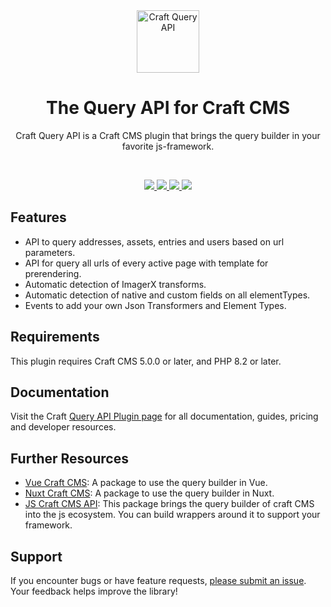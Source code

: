 <div align="center">
	<a href="https://packagist.org/packages/samuelreichor/craft-query-api"  align="center">
      <img src="https://online-images-sr.netlify.app/assets/craft-query-api.png" width="100" alt="Craft Query API">
	</a>
  <br>
	<h1 align="center">The Query API for Craft CMS</h1>
  <p align="center">
    Craft Query API is a Craft CMS plugin that brings the query builder in your favorite js-framework.
  </p>
  <br/>
</div>

<p align="center">
  <a href="https://packagist.org/packages/samuelreichor/craft-query-api">
    <img src="https://img.shields.io/packagist/v/samuelreichor/craft-query-api?label=version&color=blue">
  </a>
  <a href="https://packagist.org/packages/samuelreichor/craft-query-api">
    <img src="https://img.shields.io/packagist/dt/samuelreichor/craft-query-api?color=blue">
  </a>
  <a href="https://packagist.org/packages/samuelreichor/craft-query-api">
    <img src="https://img.shields.io/packagist/php-v/samuelreichor/craft-query-api?color=blue">
  </a>
  <a href="https://packagist.org/packages/samuelreichor/craft-query-api">
    <img src="https://img.shields.io/packagist/l/samuelreichor/craft-query-api?color=blue">
  </a>
</p>

## Features

- API to query addresses, assets, entries and users based on url parameters.
- API for query all urls of every active page with template for prerendering.
- Automatic detection of ImagerX transforms.
- Automatic detection of native and custom fields on all elementTypes.
- Events to add your own Json Transformers and Element Types. 

## Requirements

This plugin requires Craft CMS 5.0.0 or later, and PHP 8.2 or later.

## Documentation

Visit the Craft [Query API Plugin page](https://samuelreichor.at/libraries/craft-query-api) for all documentation, guides, pricing and developer resources.

## Further Resources

- [Vue Craft CMS](https://samuelreichor.at/libraries/vue-craftcms): A package to use the query builder in Vue.
- [Nuxt Craft CMS](https://samuelreichor.at/libraries/nuxt-craftcms): A package to use the query builder in Nuxt.
- [JS Craft CMS API](https://samuelreichor.at/libraries/js-craftcms-api): This package brings the query builder of craft CMS into the js ecosystem. 
You can build wrappers around it to support your framework.


## Support

If you encounter bugs or have feature requests, [please submit an issue](/../../issues/new). Your feedback helps improve the library!
